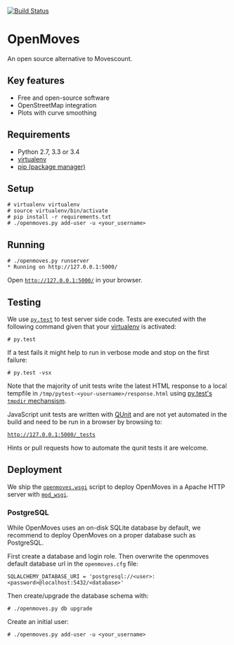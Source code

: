 [![Build Status](https://travis-ci.org/bwaldvogel/openmoves.png?branch=master)](https://travis-ci.org/bwaldvogel/openmoves)

# OpenMoves #
An open source alternative to Movescount.


## Key features ##
 - Free and open-source software
 - OpenStreetMap integration
 - Plots with curve smoothing


## Requirements ##
 - Python 2.7, 3.3 or 3.4
 - [virtualenv][virtualenv]
 - [pip (package manager)][pip]


## Setup ##

```
# virtualenv virtualenv
# source virtualenv/bin/activate
# pip install -r requirements.txt
# ./openmoves.py add-user -u <your_username>
```


## Running ##
```
# ./openmoves.py runserver
* Running on http://127.0.0.1:5000/
```

Open [`http://127.0.0.1:5000/`](http://127.0.0.1:5000/) in your browser.


## Testing ##

We use [`py.test`][pytest] to test server side code. Tests are executed with the following command given that your [virtualenv][virtualenv] is activated:
```
# py.test
```

If a test fails it might help to run in verbose mode and stop on the first failure:
```
# py.test -vsx
```

Note that the majority of unit tests write the latest HTML response to a local tempfile in `/tmp/pytest-<your-username>/response.html` using [py.test's `tmpdir` mechansism][pytest-tmpdir].

JavaScript unit tests are written with [QUnit][qunit] and are not yet automated in the build and need to be run in a browser by browsing to:

[`http://127.0.0.1:5000/_tests`](http://127.0.0.1/_tests)

Hints or pull requests how to automate the qunit tests it are welcome.


## Deployment ##

We ship the [`openmoves.wsgi`][openmoves.wsgi] script to deploy OpenMoves in a Apache HTTP server with [`mod_wsgi`][modwsgi].

### PostgreSQL ###

While OpenMoves uses an on-disk SQLite database by default, we recommend to
deploy OpenMoves on a proper database such as PostgreSQL.

First create a database and login role.
Then overwrite the openmoves default database url in the `openmoves.cfg` file:

```
SQLALCHEMY_DATABASE_URI = 'postgresql://<user>:<password>@localhost:5432/<database>'
```

Then create/upgrade the database schema with:
```
# ./openmoves.py db upgrade
```

Create an initial user:
```
# ./openmoves.py add-user -u <your_username>
```


[pip]: http://en.wikipedia.org/wiki/Pip_%28package_manager%29
[virtualenv]: https://virtualenv.readthedocs.org/en/latest/
[openmoves.wsgi]: https://github.com/bwaldvogel/openmoves/blob/master/openmoves.wsgi
[modwsgi]: https://code.google.com/p/modwsgi/
[pytest]: https://pytest.org/
[pytest-tmpdir]: https://pytest.org/latest/tmpdir.html
[qunit]: https://qunitjs.com/
